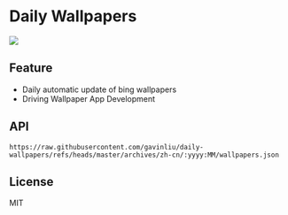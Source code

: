 # Daily Wallpapers
  
![](https://www.bing.com/th?id=OHR.CaliforniaTidepool_ZH-CN6273815361_UHD.jpg)

## Feature

- Daily automatic update of bing wallpapers
- Driving Wallpaper App Development

## API

```
https://raw.githubusercontent.com/gavinliu/daily-wallpapers/refs/heads/master/archives/zh-cn/:yyyy:MM/wallpapers.json
```

## License

MIT
  